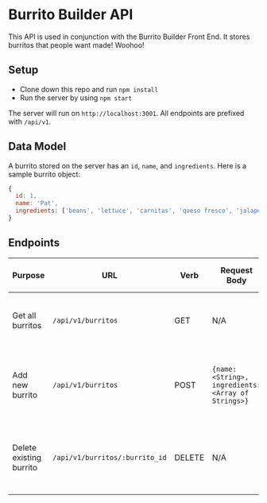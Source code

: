 # Burrito Builder API

This API is used in conjunction with the Burrito Builder Front End. It stores burritos that people want made! Woohoo!

## Setup

* Clone down this repo and run `npm install`
* Run the server by using `npm start`

The server will run on `http://localhost:3001`. All endpoints are prefixed with `/api/v1`.

## Data Model

A burrito stored on the server has an `id`, `name`, and `ingredients`. Here is a sample burrito object:

```js
{
  id: 1,
  name: 'Pat',
  ingredients: ['beans', 'lettuce', 'carnitas', 'queso fresco', 'jalapeno']
}
```

## Endpoints

| Purpose | URL | Verb | Request Body | Sample Success Response |
|----|----|----|----|----|
| Get all burritos |`/api/v1/burritos`| GET | N/A | All burritos on the server: `{burritos: [{}, {}, ...]}` |
| Add new burrito |`/api/v1/burritos`| POST | `{name: <String>, ingredients: <Array of Strings>}` | New burrito that was added: `{id: 2, name: "Alex", ingredients: ["cheese", "beans"]}` |
| Delete existing burrito |`/api/v1/burritos/:burrito_id`| DELETE | N/A | For successful deletion: No reponse body (only 204 status code) |
